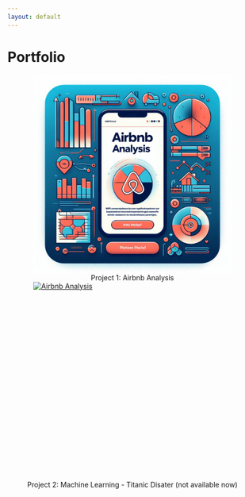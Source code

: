```yaml
---
layout: default
---
```


# Portfolio
<a href="https://cwnstae.github.io/airbnb-analysis/">
  <img alt="Airbnb Analysis" width="400" height="400" src="https://raw.githubusercontent.com/cwnstae/cwnstae.github.io/main/assets/Airbnb-cover.jpg" style="display: block; margin: 0 auto;" /></a>
  <div style="text-align: center;">Project 1: Airbnb Analysis</div>

  <a href="">
  <img alt="Airbnb Analysis" width="400" height="400" src="https://github.com/cwnstae/data-analytic-portfolio/assets/24621204/a8a5e1b4-2f90-426c-a092-6d29e416b1fd" style="display: block; margin: 0 auto;" /></a>
  <div style="text-align: center;">Project 2: Machine Learning - Titanic Disater (not available now)</div>


